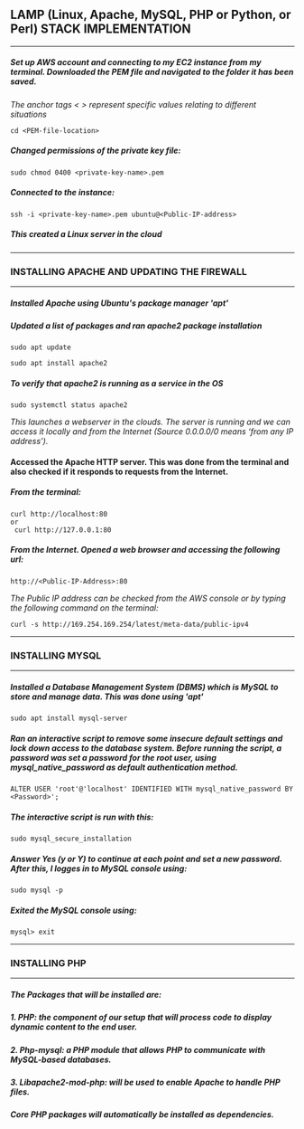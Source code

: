 ## LAMP (Linux, Apache, MySQL, PHP or Python, or Perl) STACK IMPLEMENTATION ##
---
##### Set up AWS account and connecting to my EC2 instance from my terminal. Downloaded the PEM file and navigated to the folder it has been saved. #####
*The anchor tags < > represent specific values relating to different situations*

````cd <PEM-file-location>````

##### Changed permissions of the private key file: #####

```sudo chmod 0400 <private-key-name>.pem```

##### Connected to the instance: #####

```ssh -i <private-key-name>.pem ubuntu@<Public-IP-address>```

##### This created a Linux server in the cloud #####

---

### INSTALLING APACHE AND UPDATING THE FIREWALL ###

---

##### Installed Apache using Ubuntu's package manager 'apt' #####

##### Updated a list of packages and ran apache2 package installation #####

```
sudo apt update

sudo apt install apache2
```
##### To verify that apache2 is running as a service in the OS #####

```sudo systemctl status apache2```

*This launches a webserver in the clouds. The server is running and we can access it locally and from the Internet (Source 0.0.0.0/0 means ‘from any IP address’).*

#### Accessed the Apache HTTP server. This was done from the terminal and also checked if it responds to requests from the Internet. ####

##### From the terminal: #####

```
curl http://localhost:80
or
 curl http://127.0.0.1:80
 ```
##### From the Internet. Opened a web browser and accessing the following url: #####

```http://<Public-IP-Address>:80```

*The Public IP address can be checked from the AWS console or by typing the following command on the terminal:*

```curl -s http://169.254.169.254/latest/meta-data/public-ipv4```

---

### INSTALLING MYSQL ###

---

##### Installed a Database Management System (DBMS) which is MySQL to store and manage data. This was done using 'apt' #####

```sudo apt install mysql-server```

##### Ran an interactive script to remove some insecure default settings and lock down access to the database system. Before running the script, a password was set a password for the root user, using mysql_native_password as default authentication method.

```ALTER USER 'root'@'localhost' IDENTIFIED WITH mysql_native_password BY <Password>';```

##### The interactive script is run with this: #####

```sudo mysql_secure_installation```

##### Answer Yes (y or Y) to continue at each point and set a new password. After this, I logges in to MySQL console using: #####

```sudo mysql -p```

##### Exited the MySQL console using: #####

```mysql> exit```

---

### INSTALLING PHP ###

---

##### The Packages that will be installed are:
##### 1. PHP: the component of our setup that will process code to display dynamic content to the end user. 
##### 2. Php-mysql: a PHP module that allows PHP to communicate with MySQL-based databases.
##### 3. Libapache2-mod-php: will be used to enable Apache to handle PHP files. 
##### Core PHP packages will automatically be installed as dependencies. #####






















